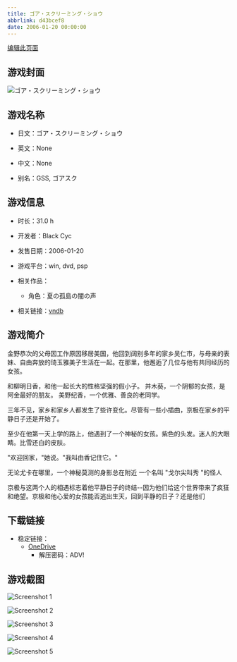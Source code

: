 ```yaml
---
title: ゴア・スクリーミング・ショウ
abbrlink: d43bcef8
date: 2006-01-20 00:00:00
---
```

[编辑此页面](https://github.com/ACG-3/ADV3-source/blob/main/source/_posts/games/%E3%82%B4%E3%82%A2%E3%83%BB%E3%82%B9%E3%82%AF%E3%83%AA%E3%83%BC%E3%83%9F%E3%83%B3%E3%82%B0%E3%83%BB%E3%82%B7%E3%83%A7%E3%82%A6.md)

## 游戏封面

![ゴア・スクリーミング・ショウ](https://pan.timero.xyz/d/onedrive/img_lib_001/%E3%82%B4%E3%82%A2%E3%83%BB%E3%82%B9%E3%82%AF%E3%83%AA%E3%83%BC%E3%83%9F%E3%83%B3%E3%82%B0%E3%83%BB%E3%82%B7%E3%83%A7%E3%82%A6_cover.avif)


## 游戏名称

- 日文：ゴア・スクリーミング・ショウ
- 英文：None
- 中文：None

- 别名：GSS, ゴアスク


## 游戏信息

- 时长：31.0 h
- 开发者：Black Cyc
- 发售日期：2006-01-20
- 游戏平台：win, dvd, psp
- 相关作品：
   - 角色：夏の孤島の闇の声

- 相关链接：[vndb](https://vndb.org/v933)


## 游戏简介

金野恭次的父母因工作原因移居美国，他回到阔别多年的家乡吴仁市，与母亲的表妹、自由奔放的琦玉雅美子生活在一起。在那里，他邂逅了几位与他有共同经历的女孩。

和柳明日香，和他一起长大的性格坚强的假小子。
并木葵，一个阴郁的女孩，是阿金最好的朋友。
美野纪香，一个优雅、善良的老同学。

三年不见，家乡和家乡人都发生了些许变化。尽管有一些小插曲，京极在家乡的平静日子还是开始了。

至少在他第一天上学的路上，他遇到了一个神秘的女孩。紫色的头发。迷人的大眼睛。比雪还白的皮肤。

"欢迎回家，"她说。"我叫由香记住它。"

无论尤卡在哪里，一个神秘莫测的身影总在附近 一个名叫 "戈尔尖叫秀 "的怪人

京极与这两个人的相遇标志着他平静日子的终结--因为他们给这个世界带来了疯狂和绝望。京极和他心爱的女孩能否逃出生天，回到平静的日子？还是他们




## 下载链接

- 稳定链接：
    - [OneDrive](https://pan.timero.xyz/onedrive/adv_lib_001/%E3%82%B4%E3%82%A2%E3%83%BB%E3%82%B9%E3%82%AF%E3%83%AA%E3%83%BC%E3%83%9F%E3%83%B3%E3%82%B0%E3%83%BB%E3%82%B7%E3%83%A7%E3%82%A6)
        - 解压密码：ADV!



## 游戏截图


![Screenshot 1](https://pan.timero.xyz/d/onedrive/img_lib_001/%E3%82%B4%E3%82%A2%E3%83%BB%E3%82%B9%E3%82%AF%E3%83%AA%E3%83%BC%E3%83%9F%E3%83%B3%E3%82%B0%E3%83%BB%E3%82%B7%E3%83%A7%E3%82%A6_Screenshot_1.avif)

![Screenshot 2](https://pan.timero.xyz/d/onedrive/img_lib_001/%E3%82%B4%E3%82%A2%E3%83%BB%E3%82%B9%E3%82%AF%E3%83%AA%E3%83%BC%E3%83%9F%E3%83%B3%E3%82%B0%E3%83%BB%E3%82%B7%E3%83%A7%E3%82%A6_Screenshot_2.avif)

![Screenshot 3](https://pan.timero.xyz/d/onedrive/img_lib_001/%E3%82%B4%E3%82%A2%E3%83%BB%E3%82%B9%E3%82%AF%E3%83%AA%E3%83%BC%E3%83%9F%E3%83%B3%E3%82%B0%E3%83%BB%E3%82%B7%E3%83%A7%E3%82%A6_Screenshot_3.avif)

![Screenshot 4](https://pan.timero.xyz/d/onedrive/img_lib_001/%E3%82%B4%E3%82%A2%E3%83%BB%E3%82%B9%E3%82%AF%E3%83%AA%E3%83%BC%E3%83%9F%E3%83%B3%E3%82%B0%E3%83%BB%E3%82%B7%E3%83%A7%E3%82%A6_Screenshot_4.avif)

![Screenshot 5](https://pan.timero.xyz/d/onedrive/img_lib_001/%E3%82%B4%E3%82%A2%E3%83%BB%E3%82%B9%E3%82%AF%E3%83%AA%E3%83%BC%E3%83%9F%E3%83%B3%E3%82%B0%E3%83%BB%E3%82%B7%E3%83%A7%E3%82%A6_Screenshot_5.avif)


